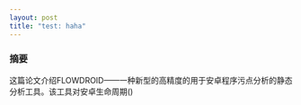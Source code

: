 ```yaml
---
layout: post
title: "test: haha"
---
```


### 摘要

这篇论文介绍FLOWDROID——一种新型的高精度的用于安卓程序污点分析的静态分析工具。该工具对安卓生命周期()
<!-- title: "论文阅读笔记： Precise Context, Flow, Field, Object-sensitive and Lifecycle-aware Tainted Analysis for Android Apps"-->
